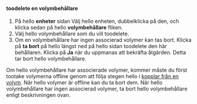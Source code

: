 <!--author=SharS last changed: 9/16/15-->

#### <a name="toodelete-a-volume-container"></a>toodelete en volymbehållare
1. På hello **enheter** sidan Välj hello enheten, dubbelklicka på den, och klicka sedan på hello **volymbehållare** fliken.
2. Välj hello volymbehållare som du vill toodelete.
3. Om en volymbehållare har ingen associerad volymer kan tas bort. Klicka på **ta bort** på hello längst ned på hello sidan toodelete den här behållaren. Klicka på **Ja** när du uppmanas att bekräfta åtgärden. Detta tar bort hello volymbehållare.

Om hello volymbehållare har associerade volymer, kommer måste du först tootake volymerna offline genom att följa stegen hello i [kopplar från en volym](../articles/storsimple/storsimple-manage-volumes.md#take-a-volume-offline). När hello volymer är offline kan du ta bort dem. När hello volymbehållare har ingen associerad volymer, ta bort hello volymbehållare enligt beskrivningen ovan.

